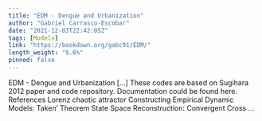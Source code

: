 ```yaml
---
title: "EDM - Dengue and Urbanization"
author: "Gabriel Carrasco-Escobar"
date: "2021-12-03T22:42:05Z"
tags: [Models]
link: "https://bookdown.org/gabc91/EDM/"
length_weight: "9.6%"
pinned: false
---
```


EDM - Dengue and Urbanization [...] These codes are based on Sugihara 2012 paper and code repository. Documentation could be found here. References Lorenz chaotic attractor Constructing Empirical Dynamic Models: Taken’ Theorem State Space Reconstruction: Convergent Cross ...
